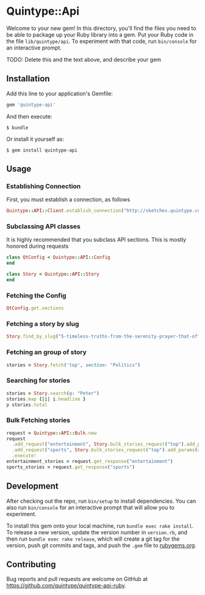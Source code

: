 # Quintype::Api

Welcome to your new gem! In this directory, you'll find the files you need to be able to package up your Ruby library into a gem. Put your Ruby code in the file `lib/quintype/api`. To experiment with that code, run `bin/console` for an interactive prompt.

TODO: Delete this and the text above, and describe your gem

## Installation

Add this line to your application's Gemfile:

```ruby
gem 'quintype-api'
```

And then execute:

    $ bundle

Or install it yourself as:

    $ gem install quintype-api

## Usage

### Establishing Connection

First, you must establish a connection, as follows

```ruby
Quintype::API::Client.establish_connection("http://sketches.quintype.com", Faraday.default_adapter)
```

### Subclassing API classes

It is highly recommended that you subclass API sections. This is mostly honored during requests

```ruby
class QtConfig < Quintype::API::Config
end

class Story < Quintype::API::Story
end
```

### Fetching the Config

```ruby
QtConfig.get.sections
```

### Fetching a story by slug

```ruby
Story.find_by_slug("5-timeless-truths-from-the-serenity-prayer-that-offer-wisdom")
```

### Fetching an group of story
```ruby
stories = Story.fetch('top', section: "Politics")
```

### Searching for stories

```ruby
stories = Story.search(q: "Peter")
stories.map {|i| i.headline }
p stories.total
```

### Bulk Fetching stories

```ruby
request = Quintype::API::Bulk.new
request
  .add_request("entertainment", Story.bulk_stories_request("top").add_params(section: "Entertainment"))
  .add_request("sports", Story.bulk_stories_request("top").add_params(section: "Sports"))
  .execute!
entertainment_stories = request.get_response("entertainment")
sports_stories = request.get_response("sports")
```

## Development

After checking out the repo, run `bin/setup` to install dependencies. You can also run `bin/console` for an interactive prompt that will allow you to experiment.

To install this gem onto your local machine, run `bundle exec rake install`. To release a new version, update the version number in `version.rb`, and then run `bundle exec rake release`, which will create a git tag for the version, push git commits and tags, and push the `.gem` file to [rubygems.org](https://rubygems.org).

## Contributing

Bug reports and pull requests are welcome on GitHub at https://github.com/quintype/quintype-api-ruby.
